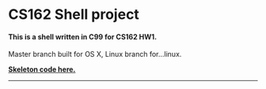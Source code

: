 # CS162 Shell project

#### This is a shell written in C99 for CS162 HW1.

Master branch built for OS X, Linux branch for...linux.

**[Skeleton code here.](https://github.com/Berkeley-CS162/ta)**


---
